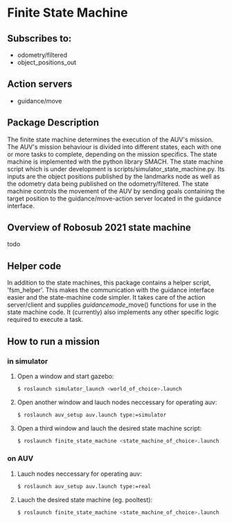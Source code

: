 # Finite State Machine

## Subscribes to:
* odometry/filtered
* object_positions_out

## Action servers
* guidance/move

## Package Description

The finite state machine determines the execution of the AUV's mission. The AUV's mission behaviour is divided into different states, each with one or more tasks to complete, depending on the mission specifics. The state machine is implemented with the python library SMACH. The state machine script which is under development is scripts/simulator_state_machine.py. Its inputs are the object positions published by the landmarks node as well as the odometry data being published on the odometry/filtered. The state machine controls the movement of the AUV by sending goals containing the target position to the guidance/move-action server located in the guidance interface.

## Overview of Robosub 2021 state machine

todo

## Helper code

In addition to the state machines, this package contains a helper script, 'fsm_helper'. This makes the communication with the guidance interface
easier and the state-machine code simpler. It takes care of the action server/client and supplies *guidancemode*_move() functions for use in the state machine code. It (currently) also implements any other specific logic required to execute a task.


## How to run a mission 

### in simulator

1. Open a window and start gazebo:
	```bash
	$ roslaunch simulator_launch <world_of_choice>.launch
	```

2. Open another window and lauch nodes neccessary for operating auv:
	```bash
	$ roslaunch auv_setup auv.launch type:=simulator 
	```

3. Open a third window and lauch the desired state machine script: 
	```bash
	$ roslaunch finite_state_machine <state_machine_of_choice>.launch
	```

### on AUV

1. Lauch nodes neccessary for operating auv:
	```bash
	$ roslaunch auv_setup auv.launch type:=real
	```

1. Lauch the desired state machine (eg. pooltest): 
	```bash
	$ roslaunch finite_state_machine <state_machine_of_choice>.launch
	```
